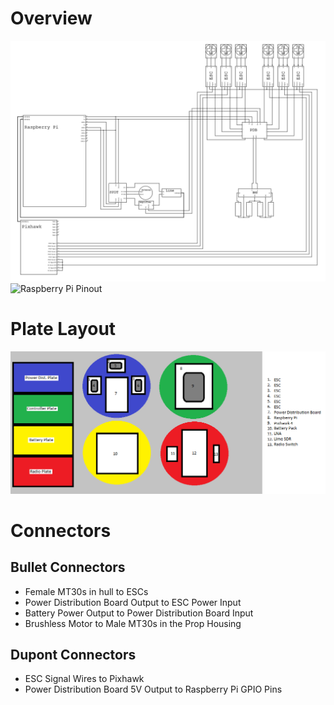# Overview
![Made in Orcad Capture][1]
![Raspberry Pi Pinout][2]

# Plate Layout
![Made in Microsoft Paint][3]

# Connectors
## Bullet Connectors
* Female MT30s in hull to ESCs
* Power Distribution Board Output to ESC Power Input
* Battery Power Output to Power Distribution Board Input
* Brushless Motor to Male MT30s in the Prop Housing

## Dupont Connectors
* ESC Signal Wires to Pixhawk
* Power Distribution Board 5V Output to Raspberry Pi GPIO Pins


[1]: ../Images/Final%20Electrical%20Schematic.png?raw=true
[2]: https://www.jameco.com/Jameco/workshop/circuitnotes/raspberry_pi_circuit_note_fig2a.jpg
[3]: ../Images/Masterpiece.png?raw=true
